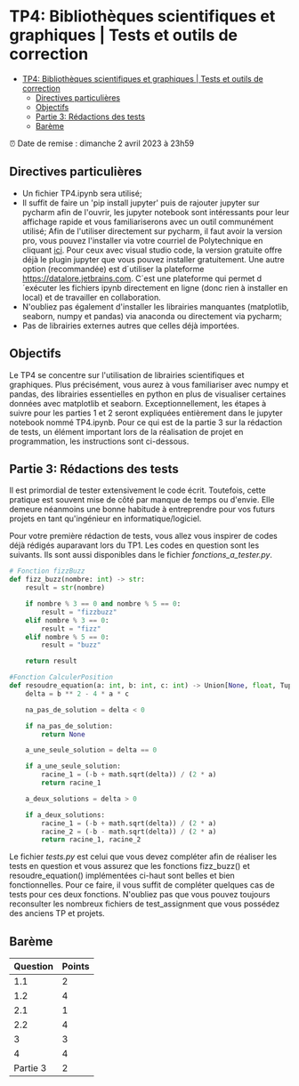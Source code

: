 # TP4: Bibliothèques scientifiques et graphiques | Tests et outils de correction

- [TP4: Bibliothèques scientifiques et graphiques | Tests et outils de correction](#tp4-bibliothèques-scientifiques-et-graphiques--tests-et-outils-de-correction)
  - [Directives particulières](#directives-particulières)
  - [Objectifs](#objectifs)
  - [Partie 3: Rédactions des tests](#partie-3-rédactions-des-tests)
  - [Barème](#barème)

:alarm_clock: Date de remise : dimanche 2 avril 2023 à 23h59

## Directives particulières
* Un fichier TP4.ipynb sera utilisé;
* Il suffit de faire un 'pip install jupyter' puis de rajouter jupyter sur pycharm afin de l'ouvrir, les jupyter notebook sont intéressants pour leur affichage rapide et vous familiariserons avec un outil communément utilisé; Afin de l'utiliser directement sur pycharm, il faut avoir la version pro, vous pouvez l'installer via votre courriel de Polytechnique en cliquant [ici](https://www.jetbrains.com/shop/eform/students). Pour ceux avec visual studio code, la version gratuite offre déjà le plugin jupyter que vous pouvez installer gratuitement. Une autre option (recommandée) est d´utiliser la plateforme https://datalore.jetbrains.com. C´est une plateforme qui permet       d´exécuter les fichiers ipynb directement en ligne (donc rien à installer en local) et de travailler en collaboration. 
* N'oubliez pas également d'installer les librairies manquantes (matplotlib, seaborn, numpy et pandas) via anaconda ou directement via pycharm; 
* Pas de librairies externes autres que celles déjà importées.

## Objectifs
Le TP4 se concentre sur l'utilisation de librairies scientifiques et graphiques. Plus précisément, vous aurez à vous familiariser avec numpy et pandas, des librairies essentielles en python en plus de visualiser certaines données avec matplotlib et seaborn. Exceptionnellement, les étapes à suivre pour les parties 1 et 2 seront expliquées entièrement dans le jupyter notebook nommé TP4.ipynb. Pour ce qui est de la partie 3 sur la rédaction de tests, un élément important lors de la réalisation de projet en programmation, les instructions sont ci-dessous.

## Partie 3: Rédactions des tests
Il est primordial de tester extensivement le code écrit. Toutefois, cette pratique est souvent mise de côté par manque de temps ou d'envie. Elle demeure néanmoins une bonne habitude à entreprendre pour vos futurs projets en tant qu'ingénieur en informatique/logiciel.

Pour votre première rédaction de tests, vous allez vous inspirer de codes déjà rédigés auparavant lors du TP1. Les codes en question sont les suivants. Ils sont aussi disponibles dans le fichier *fonctions_a_tester.py*.

```python
# Fonction fizzBuzz 
def fizz_buzz(nombre: int) -> str:
    result = str(nombre)

    if nombre % 3 == 0 and nombre % 5 == 0:
        result = "fizzbuzz"
    elif nombre % 3 == 0:
        result = "fizz"
    elif nombre % 5 == 0:
        result = "buzz"

    return result

#Fonction CalculerPosition
def resoudre_equation(a: int, b: int, c: int) -> Union[None, float, Tuple[float, float]]:
    delta = b ** 2 - 4 * a * c

    na_pas_de_solution = delta < 0

    if na_pas_de_solution:
        return None

    a_une_seule_solution = delta == 0

    if a_une_seule_solution:
        racine_1 = (-b + math.sqrt(delta)) / (2 * a)
        return racine_1

    a_deux_solutions = delta > 0

    if a_deux_solutions:
        racine_1 = (-b + math.sqrt(delta)) / (2 * a)
        racine_2 = (-b - math.sqrt(delta)) / (2 * a)
        return racine_1, racine_2
```

Le fichier *tests.py* est celui que vous devez compléter afin de réaliser les tests en question et vous assurez que les fonctions fizz_buzz() et resoudre_equation() implémentées ci-haut sont belles et bien fonctionnelles. Pour ce faire, il vous suffit de compléter quelques cas de tests pour ces deux fonctions. N'oubliez pas que vous pouvez toujours reconsulter les nombreux fichiers de test_assignment que vous possédez des anciens TP et projets.

## Barème

| Question |  Points  |  
|----------|----------|
| 1.1      | 2        | 
| 1.2      | 4        | 
| 2.1      | 1        | 
| 2.2      | 4        | 
| 3        | 3        | 
| 4        | 4        | 
| Partie 3 | 2        | 



